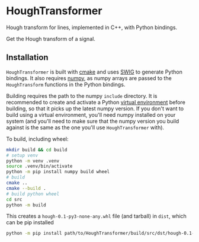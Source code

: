 # HoughTransformer

Hough transform for lines, implemented in C++, with Python bindings.

Get the Hough transform of a signal.

## Installation

`HoughTransformer` is built with [cmake](https://cmake.org/) and uses 
[SWIG](https://www.swig.org/) to generate Python bindings. 
It also requires [numpy](https://numpy.org/), as numpy arrays are passed to the 
`HoughTransform` functions in the Python bindings.

Building requires the path to the numpy `include` directory. It is recommended to create
and activate a Python [virtual environment](https://docs.python.org/3/tutorial/venv.html)
before building, so that it picks up the latest numpy version. If you don't want to build
using a virtual environment, you'll need numpy installed on your system (and you'll need
to make sure that the numpy version you build against is the same as the one you'll use
`HoughTransformer` with).

To build, including wheel:
```bash
mkdir build && cd build
# setup venv
python -m venv .venv
source .venv/bin/activate
python -m pip install numpy build wheel
# build
cmake ..
cmake --build .
# build python wheel
cd src
python -m build
```

This creates a `hough-0.1-py3-none-any.whl` file (and tarball) in `dist`, which can be
pip installed
```bash
python -m pip install path/to/HoughTransformer/build/src/dst/hough-0.1-py3-none-any.whl
```

